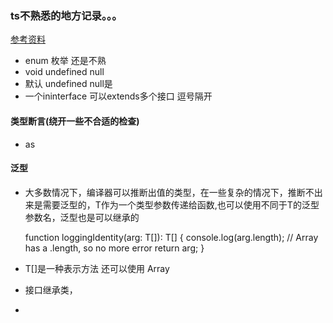 ### ts不熟悉的地方记录。。。
[参考资料](https://typescript.bootcss.com/interfaces.html)
- enum 枚举 还是不熟
- void   undefined null
- 默认 undefined  null是
- 一个ininterface 可以extends多个接口  逗号隔开
#### 类型断言(绕开一些不合适的检查)
 
- as
#### 泛型
- 大多数情况下，编译器可以推断出值的类型，在一些复杂的情况下，推断不出来是需要泛型的，T作为一个类型参数传递给函数,也可以使用不同于T的泛型参数名，泛型也是可以继承的 <T extends parentT>

    function loggingIdentity<T>(arg: T[]): T[] {
    console.log(arg.length);  // Array has a .length, so no more error
    return arg;
    }


- T[]是一种表示方法 还可以使用 Array<T>

-   接口继承类，

-   